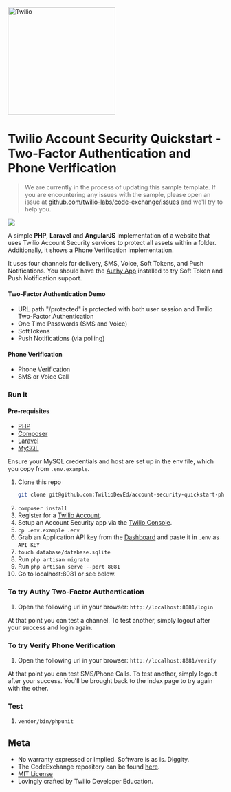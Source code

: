 <a href="https://www.twilio.com">
  <img src="https://static0.twilio.com/marketing/bundles/marketing/img/logos/wordmark-red.svg" alt="Twilio" width="250" />
</a>

# Twilio Account Security Quickstart - Two-Factor Authentication and Phone Verification
> We are currently in the process of updating this sample template. If you are encountering any issues with the sample, please open an issue at [github.com/twilio-labs/code-exchange/issues](https://github.com/twilio-labs/code-exchange/issues) and we'll try to help you.

![](https://github.com/TwilioDevEd/account-security-quickstart-php/workflows/Laravel/badge.svg)

A simple **PHP**, **Laravel** and **AngularJS** implementation of a website that uses Twilio Account
Security services to protect all assets within a folder. Additionally, it shows a Phone
Verification implementation.

It uses four channels for delivery, SMS, Voice, Soft Tokens, and Push Notifications.
You should have the [Authy App](https://authy.com/download/) installed to try Soft Token
and Push Notification support.

#### Two-Factor Authentication Demo

- URL path "/protected" is protected with both user session and Twilio Two-Factor Authentication
- One Time Passwords (SMS and Voice)
- SoftTokens
- Push Notifications (via polling)

#### Phone Verification

- Phone Verification
- SMS or Voice Call

### Run it
#### Pre-requisites

- [PHP](http://php.net/archive/2017.php#id2017-10-27-1)
- [Composer](https://getcomposer.org/)
- [Laravel](https://laravel.com/docs/5.5/#installing-laravel)
- [MySQL](https://www.mysql.com/)

Ensure your MySQL credentials and host are set up in the env file, which you copy from `.env.example`.


1. Clone this repo
    ```bash
    git clone git@github.com:TwilioDevEd/account-security-quickstart-php.git
    ```
1. `composer install`
1. Register for a [Twilio Account](https://www.twilio.com/).
1. Setup an Account Security app via the [Twilio Console](https://twilio.com/console).
1. `cp .env.example .env`
1. Grab an Application API key from the [Dashboard](https://www.twilio.com/console/authy/getting-started) and paste it in `.env` as `API_KEY`
1. `touch database/database.sqlite`
1. Run `php artisan migrate`
1. Run `php artisan serve --port 8081`
1. Go to localhost:8081 or see below.

### To try Authy Two-Factor Authentication
1. Open the following url in your browser: `http://localhost:8081/login`

At that point you can test a channel. To test another, simply logout after your success and login again.

### To try Verify Phone Verification
1. Open the following url in your browser: `http://localhost:8081/verify`

At that point you can test SMS/Phone Calls. To test another, simply logout after your success. You'll be brought back to the index page to try again with the other.

### Test

1. `vendor/bin/phpunit`

## Meta

* No warranty expressed or implied. Software is as is. Diggity.
* The CodeExchange repository can be found [here](https://github.com/twilio-labs/code-exchange/).
* [MIT License](http://www.opensource.org/licenses/mit-license.html)
* Lovingly crafted by Twilio Developer Education.
